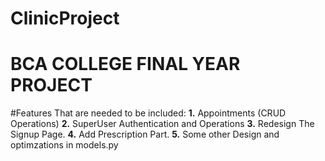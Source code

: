 # ClinicProject
# BCA COLLEGE FINAL YEAR PROJECT

#Features That are needed to be included:
    **1.** Appointments (CRUD Operations)
    **2.** SuperUser Authentication and Operations
    **3.** Redesign The Signup Page. 
    **4.** Add Prescription Part.
    **5.** Some other Design and optimzations in models.py 
